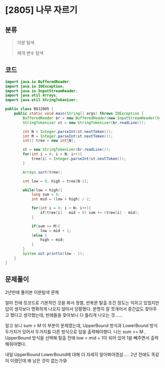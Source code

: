 # [2805] 나무 자르기

## 분류
> 이분 탐색
>
> 매개 변수 탐색

## 코드
```java
import java.io.BufferedReader;
import java.io.IOException;
import java.io.InputStreamReader;
import java.util.Arrays;
import java.util.StringTokenizer;

public class BOJ2805 {
    public static void main(String[] args) throws IOException {
        BufferedReader br = new BufferedReader(new InputStreamReader(System.in));
        StringTokenizer st = new StringTokenizer(br.readLine());

        int N = Integer.parseInt(st.nextToken());
        int M = Integer.parseInt(st.nextToken());
        int[] tree = new int[N];

        st = new StringTokenizer(br.readLine());
        for(int i = 0; i < N; i++){
            tree[i] = Integer.parseInt(st.nextToken());
        }

        Arrays.sort(tree);

        int low = 0, high = tree[N-1];

        while(low < high){
            long sum = 0;
            int mid = (low + high) / 2;

            for(int i = 0; i < N; i++){
                if(tree[i] - mid > 0) sum += (tree[i] - mid);
            }

            if(sum >= M){
                low = mid + 1;
            }else {
                high = mid;
            }
        }
        System.out.println(low - 1);
    }
}
```

## 문제풀이

2년만에 풀어본 이분탐색 문제

얼마 전에 릿코드로 기본적인 것을 봐서 정렬, 반복문 탈출 조건 정도는 익히고 있었지만 답이 생각보다 명확하게 나오지 않아서 당황했다. 분명히 잘 쪼개어서 중간값도 찾아주고 했다고 생각했는데, 반례들을 찾아보니 다 틀리게 나오는 것...... 

알고 보니 sum > M 이 부분이 문제였는데, UpperBound 방식과 LowerBound 방식 두가지가 있어서 두가지를 다른 방식으로 답을 출력해야했다. 나는 sum >= M , UpperBound 방식을 선택해 탈출 전에 low = mid + 1이 되어 있어 1을 빼주면서 출력해줘야했다.

내일 UpperBound LowerBound에 대해 더 자세히 알아봐야겠샴..... 2년 전에도 똑같이 이랬던데 왜 남은 것이 없는가😰
